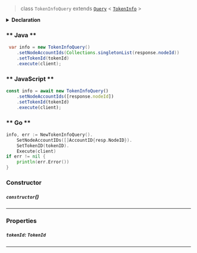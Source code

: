 > class `TokenInfoQuery` extends [`Query`](reference/core/Query.md) < [`TokenInfo`](reference/token/TokenInfo.md) >

<details>
<summary><b>Declaration</b></summary>

```typescript
class TokenInfoQuery extends Query<TokenInfo> {
    constructor();

    /* property */ TokenId: TokenId;
}
```

</details>

<!-- tabs:start -->

### ** Java **

```java
 var info = new TokenInfoQuery()
    .setNodeAccountIds(Collections.singletonList(response.nodeId))
    .setTokenId(tokenId)
    .execute(client);
```

### ** JavaScript **

```javascript
const info = await new TokenInfoQuery()
    .setNodeAccountIds([response.nodeId])
    .setTokenId(tokenId)
    .execute(client);
```

### ** Go **

```go
info, err := NewTokenInfoQuery().
    SetNodeAccountIDs([]AccountID{resp.NodeID}).
    SetTokenID(tokenID).
    Execute(client)
if err != nil {
    println(err.Error())
}
```

<!-- tabs:end -->

### Constructor

##### `constructor`()

---

### Properties

##### `tokenId`: `TokenId`

---
